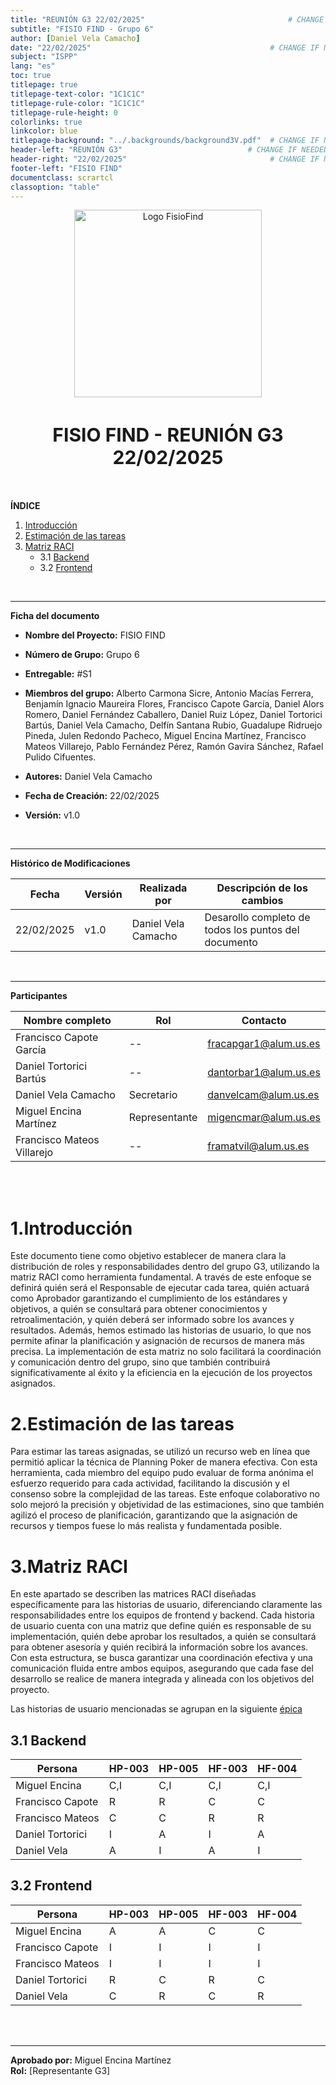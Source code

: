 ```yaml
---
title: "REUNIÓN G3 22/02/2025"                                # CHANGE IF NEEDED
subtitle: "FISIO FIND - Grupo 6"
author: [Daniel Vela Camacho]
date: "22/02/2025"                                        # CHANGE IF NEEDED
subject: "ISPP"
lang: "es"
toc: true
titlepage: true
titlepage-text-color: "1C1C1C"
titlepage-rule-color: "1C1C1C"
titlepage-rule-height: 0
colorlinks: true
linkcolor: blue
titlepage-background: "../.backgrounds/background3V.pdf"  # CHANGE IF NEEDED
header-left: "REUNIÓN G3"                            # CHANGE IF NEEDED
header-right: "22/02/2025"                                # CHANGE IF NEEDED
footer-left: "FISIO FIND"
documentclass: scrartcl
classoption: "table"  
---
```


<!-- COMMENT THIS WHEN EXPORTING TO PDF -->
<p align="center">
  <img src="../.img/Logo_FisioFind_Verde_sin_fondo.PNG" alt="Logo FisioFind" width="300" />
</p>

<h1 align="center" style="font-size: 30px; font-weight: bold;">
  FISIO FIND  -  REUNIÓN G3 22/02/2025
</h1>

<br>


**ÍNDICE**
1. [Introducción](#1introducción)
2. [Estimación de las tareas](#2estimación-de-las-tareas)
3. [Matriz RACI](#3matriz-raci)
    - 3.1 [Backend](#31-backend)
    - 3.2 [Frontend](#32-frontend)

<!-- COMMENT WHEN EXPORTING TO PDF -->

<br>


---

**Ficha del documento**

- **Nombre del Proyecto:** FISIO FIND

- **Número de Grupo:** Grupo 6

- **Entregable:** #S1

- **Miembros del grupo:** Alberto Carmona Sicre, Antonio Macías Ferrera, Benjamín Ignacio Maureira Flores, Francisco Capote García, Daniel Alors Romero, Daniel Fernández Caballero, Daniel Ruiz López, Daniel Tortorici Bartús, Daniel Vela Camacho, Delfín Santana Rubio, Guadalupe Ridruejo Pineda, Julen Redondo Pacheco, Miguel Encina Martínez, Francisco Mateos Villarejo, Pablo Fernández Pérez, Ramón Gavira Sánchez, Rafael Pulido Cifuentes.

- **Autores:** Daniel Vela Camacho

- **Fecha de Creación:** 22/02/2025  

- **Versión:** v1.0

<br>


---

**Histórico de Modificaciones**

| Fecha      | Versión | Realizada por          | Descripción de los cambios                 |
| ---------- | ------- | ---------------------- | ------------------------------------------ |
| 22/02/2025 | v1.0    | Daniel Vela Camacho    | Desarollo completo de todos los puntos del documento |

<br>

---

**Participantes**

| Nombre completo                  | Rol | Contacto              |
| -------------------------------- | --- | --------------------- |
| Francisco Capote García          | --  | fracapgar1@alum.us.es |
| Daniel Tortorici Bartús          | --  | dantorbar1@alum.us.es |
| Daniel Vela Camacho              | Secretario  | danvelcam@alum.us.es  |
| Miguel Encina Martínez           | Representante  | migencmar@alum.us.es  |
| Francisco Mateos Villarejo       | --  | framatvil@alum.us.es  |


<br>

<br>

<!-- \newpage -->

# **1.Introducción**

Este documento tiene como objetivo establecer de manera clara la distribución de roles y responsabilidades dentro del grupo G3, utilizando la matriz RACI como herramienta fundamental. A través de este enfoque se definirá quién será el Responsable de ejecutar cada tarea, quién actuará como Aprobador garantizando el cumplimiento de los estándares y objetivos, a quién se consultará para obtener conocimientos y retroalimentación, y quién deberá ser informado sobre los avances y resultados. Además, hemos estimado las historias de usuario, lo que nos permite afinar la planificación y asignación de recursos de manera más precisa. La implementación de esta matriz no solo facilitará la coordinación y comunicación dentro del grupo, sino que también contribuirá significativamente al éxito y la eficiencia en la ejecución de los proyectos asignados.

# **2.Estimación de las tareas**

Para estimar las tareas asignadas, se utilizó un recurso web en línea que permitió aplicar la técnica de Planning Poker de manera efectiva. Con esta herramienta, cada miembro del equipo pudo evaluar de forma anónima el esfuerzo requerido para cada actividad, facilitando la discusión y el consenso sobre la complejidad de las tareas. Este enfoque colaborativo no solo mejoró la precisión y objetividad de las estimaciones, sino que también agilizó el proceso de planificación, garantizando que la asignación de recursos y tiempos fuese lo más realista y fundamentada posible.

# **3.Matriz RACI**

En este apartado se describen las matrices RACI diseñadas específicamente para las historias de usuario, diferenciando claramente las responsabilidades entre los equipos de frontend y backend. Cada historia de usuario cuenta con una matriz que define quién es responsable de su implementación, quién debe aprobar los resultados, a quién se consultará para obtener asesoría y quién recibirá la información sobre los avances. Con esta estructura, se busca garantizar una coordinación efectiva y una comunicación fluida entre ambos equipos, asegurando que cada fase del desarrollo se realice de manera integrada y alineada con los objetivos del proyecto.

Las historias de usuario mencionadas se agrupan en la siguiente [épica](https://github.com/Proyecto-ISPP/FISIOFIND/issues/85)

## **3.1 Backend**

| Persona | HP-003 | HP-005 | HF-003 | HF-004 |
| --- | --- | --- | --- | --- |
| Miguel Encina | C,I | C,I | C,I | C,I |
| Francisco Capote | R | R | C | C |
| Francisco Mateos | C | C | R | R |
| Daniel Tortorici | I | A | I | A |
| Daniel Vela | A | I | A | I |

## **3.2 Frontend**

| Persona | HP-003 | HP-005 | HF-003 | HF-004 |
| --- | --- | --- | --- | --- |
| Miguel Encina | A | A | C | C |
| Francisco Capote | I | I | I | I |
| Francisco Mateos | I | I | I | I |
| Daniel Tortorici | R | C | R | C |
| Daniel Vela | C | R | C | R |


<br>

<br>


---

**Aprobado por:** Miguel Encina Martínez  
**Rol:** [Representante G3]
